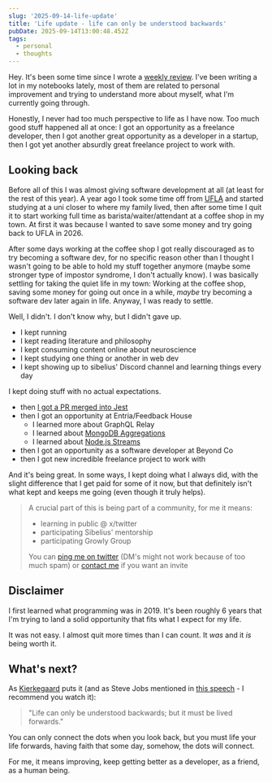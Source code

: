 ```yaml
---
slug: '2025-09-14-life-update'
title: 'Life update - life can only be understood backwards'
pubDate: 2025-09-14T13:00:48.452Z
tags:
  - personal
  - thoughts
---
```


Hey. It's been some time since I wrote a [weekly review](/blog/2025-07-27-weekly-update). I've been writing a lot in my notebooks lately, most of them are related to personal improvement and trying to understand more about myself, what I'm currently going through.

Honestly, I never had too much perspective to life as I have now. Too much good stuff happened all at once: I got an opportunity as a freelance developer, then I got another great opportunity as a developer in a startup, then I got yet another absurdly great freelance project to work with.

## Looking back

Before all of this I was almost giving software development at all (at least for the rest of this year). A year ago I took some time off from [UFLA](https://ufla.br) and started studying at a uni closer to where my family lived, then after some time I quit it to start working full time as barista/waiter/attendant at a coffee shop in my town. At first it was because I wanted to save some money and try going back to UFLA in 2026.

After some days working at the coffee shop I got really discouraged as to try becoming a software dev, for no specific reason other than I thought I wasn't going to be able to hold my stuff together anymore (maybe some stronger type of impostor syndrome, I don't actually know). I was basically settling for taking the quiet life in my town: Working at the coffee shop, saving some money for going out once in a while, _maybe_ try becoming a software dev later again in life. Anyway, I was ready to settle.

Well, I didn't. I don't know why, but I didn't gave up.

- I kept running
- I kept reading literature and philosophy
- I kept consuming content online about neuroscience
- I kept studying one thing or another in web dev
- I kept showing up to sibelius' Discord channel and learning things every day

I kept doing stuff with no actual expectations.

- then [I got a PR merged into Jest](https://x.com/gusdantas/status/1930229828919194027)
- then I got an opportunity at Entria/Feedback House
  - I learned more about GraphQL Relay
  - I learned about [MongoDB Aggregations](/blog/about-mongodb-aggregations)
  - I learned about [Node.js Streams](/blog/using-nodejs-streams-to-optimize-processes)
- then I got an opportunity as a software developer at Beyond Co
- then I got new incredible freelance project to work with

And it's being great. In some ways, I kept doing what I always did, with the slight difference that I get paid for some of it now, but that definitely isn't what kept and keeps me going (even though it truly helps).

> A crucial part of this is being part of a community, for me it means:
>
> - learning in public @ x/twitter
> - participating Sibelius' mentorship
> - participating Growly Group
>
> You can [ping me on twitter](x.com/gusdantas) (DM's might not work because of too much spam) or [contact me](/contact) if you want an invite

## Disclaimer

I first learned what programming was in 2019. It's been roughly 6 years that I'm trying to land a solid opportunity that fits what I expect for my life.

It was not easy. I almost quit more times than I can count. It _was_ and it _is_ being worth it.

## What's next?

As [Kierkegaard](https://wikipedia.org/wiki/Søren_Kierkegaard) puts it (and as Steve Jobs mentioned in [this speech](https://www.youtube.com/watch?v=UF8uR6Z6KLc) - I recommend you watch it):

> "Life can only be understood backwards; but it must be lived forwards."

You can only connect the dots when you look back, but you must life your life forwards, having faith that some day, somehow, the dots will connect.

For me, it means improving, keep getting better as a developer, as a friend, as a human being.
